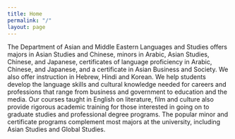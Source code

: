 ```yaml
---
title: Home
permalink: "/"
layout: page
---
```


The Department of Asian and Middle Eastern Languages and Studies offers majors in Asian Studies and Chinese, minors in Arabic, Asian Studies, Chinese, and Japanese, certificates of language proficiency in Arabic, Chinese, and Japanese, and a certificate in Asian Business and Society. We also offer instruction in Hebrew, Hindi and Korean. We help students develop the language skills and cultural knowledge needed for careers and professions that range from business and government to education and the media. Our courses taught in English on literature, film and culture also provide rigorous academic training for those interested in going on to graduate studies and professional degree programs. The popular minor and certificate programs complement most majors at the university, including Asian Studies and Global Studies.
